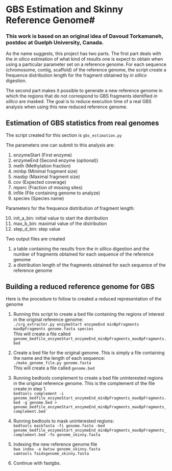 # GBS Estimation and Skinny Reference Genome#

### This work is based on an original idea of Davoud Torkamaneh, postdoc at Guelph University, Canada. ###  


As the name suggests, this project has two parts. The first part deals with the *in silico* estimation of what kind
of results one is expect to obtain when using a particular parameter set on a reference genome.
For each sequence (chromosome, contig, scaffold) of the reference genome, the script create a frequence distribution
length for the fragment obtained by *in sillico* digestion. 
 
The second part makes it possible to generate a new reference genome in which the regions 
that do not correspond to GBS fragments identified *in sillico* are masked. The goal is to reduce
execution time of a real GBS analysis when using this new reduced reference genome.  

## Estimation of GBS statistics from real genomes ##

The script created for this section is ```gbs_estimation.py```

The parameters one can submit to this analysis are:  

1. enzymeStart (First enzyme)  
2. enzymeEnd (Second enzyme (optional))  
3. meth (Methylation fraction)  
4. minbp (Minimal fragment size)  
5. maxbp (Maximal fragment size)  
6. cov (Expected coverage)  
7. mperc (Fraction of missing sites)  
8. infile (File containing genome to analyze)  
9. species (Species name)  

Parameters for the frequence distribution of fragment length:  

10. init_a_bin: initial value to start the distribution  
11. max_b_bin: maximal value of the distribution  
12. step_d_bin: step value  

Two output files are created  

1. a table containing the results from the in sillico digestion and the number of fragments obtained for each sequence of the reference genome  
2. a distribution length of the fragments obtained for each sequence of the reference genome  

## Building a reduced reference genome for GBS ##

Here is the procedure to follow to created a reduced representation of the genome

1. Running this script to create a bed file containing the regions of interest in the original reference genome:    
```./srg_extractor.py enzymeStart enzymeEnd minBpFragments maxBpFragments genome.fasta species```  
This will create a file called  
```genome_bedfile_enzymeStart_enzymeEnd_minBpFragments_maxBpFragments.bed ```  

2. Create a bed file for the original genome. This is simply a file containing the name and the length of each sequence:  
```./make_genome_file.py genome.fasta```  
This will create a file called ```genome.bed```  

3. Running bedtools complement to create a bed file uninterested regions in the original reference genome. This is the complement of the file create in step 1.  
```bedtools complement -i genome_bedfile_enzymeStart_enzymeEnd_minBpFragments_maxBpFragments.bed -g genome.bed > genome_bedfile_enzymeStart_enzymeEnd_minBpFragments_maxBpFragments_complement.bed```  

4. Running bedtools to mask uninterested regions:  
```bedtools maskfasta -fi genome.fasta -bed genome_bedfile_enzymeStart_enzymeEnd_minBpFragments_maxBpFragments_complement.bed -fo genome_skinny.fasta```  

5.  Indexing the new reference genome file  
```bwa index -a bwtsw genome_skinny.fasta```  
```samtools faidxgenome_skinny.fasta```  

6. Continue with fastgbs.  
